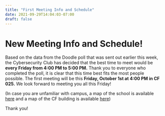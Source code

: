 ```yaml
---
title: "First Meeting Info and Schedule"
date: 2021-09-29T14:04:03-07:00
draft: false
---
```

# New Meeting Info and Schedule!

Based on the data from the Doodle poll that was sent out earlier this week, the Cybersecurity Club has decided that the best time to meet would be __every Friday from 4:00 PM to 5:00 PM.__ Thank you to everyone who completed the poll, it is clear that this time best fits the most people possible. The first meeting will be this __Friday, October 1st at 4:00 PM in CF 025.__ We look forward to meeting you all this Friday!

(In case you are unfamiliar with campus, a map of the school is available [here](https://www.wwu.edu/map/) and a map of the CF building is available [here](https://cpd.wwu.edu/files/2020-01/CF.pdf))

Thank you!